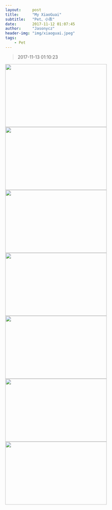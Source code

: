 ```yaml
---
layout:     post
title:      "My XiaoGuai"
subtitle:   "Pet、小乖"
date:       2017-11-12 01:07:45
author:     "Jasonycz"
header-img: "img/xiaoguai.jpeg"
tags:
    - Pet
---
```


<style type="text/css">
    .img {
    	width:80%;
    	height: 200px;
    }

</style>


> 2017-11-13 01:10:23

<img class='img' src="http://public.minapplat.com/b7c7a91d3cb62c297757f54aafaa62fe">
<img class='img' src="http://public.minapplat.com/aa797a8ae6df5a953e1dc259a713b959">
<img class='img' src="http://public.minapplat.com/b8fa03ab37764d8f8a753922ccb94beb">
<img class='img' src="http://public.minapplat.com/b546822a3cc6419e0c72b81ce2c748b8">
<img class='img' src="http://public.minapplat.com/cf260c5d752a262c2ada56fc6599ddae">
<img class='img' src="http://public.minapplat.com/663d3b3dc1136970361de8c83c9220cd">
<img class='img' src="http://public.minapplat.com/ec8e14933865ca9f0e5649a781e83ab8">

